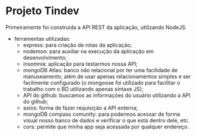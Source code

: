 # Projeto Tindev

Primeiramente foi construida a API REST da aplicação, utilizando NodeJS.

- ferramentas utilizadas:
  - express: para criação de rotas da aplicação;
  - nodemon: para auxiliar na execução da aplicação em desenvolvimento;
  - insomnia: aplicação para testarmos nossa API;
  - mongoDB Atlas: banco não relacional por ter uma facilidade de manuseamento, além de usar apenas relacionamentos simples e ser facilmente configurado
  (o mongoose foi utilizado para facilitar o trabalho com o BD utilizando apenas sintaxe JS);
  - API do github: buscamos as informações do usuário utilizando a API do github;
  - axios: forma de fazer requisição a API externa;
  - mongoDB compass comunity: para podermos acessar de forma visual nosso banco de dados e verificar o que está dentro dele, etc.
  - cors: permite que minha app seja acessada por qualquer endereço.
